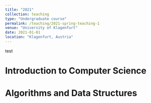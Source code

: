 ```yaml
---
title: "2021"
collection: teaching
type: "Undergraduate course"
permalink: /teaching/2021-spring-teaching-1
venue: "University of Klagenfurt"
date: 2021-01-01
location: "Klagenfurt, Austria"
---
```


test

Introduction to Computer Science
======

Algorithms and Data Structures
======
